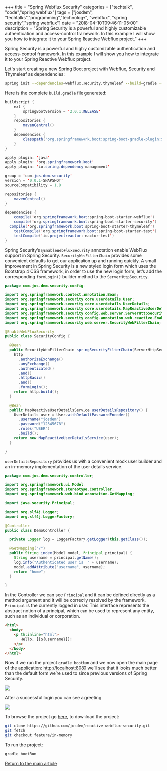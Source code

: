 +++
title =  "Spring Webflux Security"
categories = ["techtalk", "code","spring webflux"]
tags = ["josdem", "techtalks","programming","technology", "webflux", "spring security","spring webflux"]
date = "2018-04-10T09:46:11-05:00"
description = "Spring Security is a powerful and highly customizable authentication and access-control framework. In this example I will show you how to integrate it to your Spring Reactive Webflux project."
+++

Spring Security is a powerful and highly customizable authentication and access-control framework. In this example I will show you how to integrate it to your Spring Reactive Webflux project.

Let's start creating a new Spring Boot project with Webflux, Security and Thymeleaf as dependencies:

```bash
spring init --dependencies=webflux,security,thymeleaf --build=gradle --language=java reactive-webflux-security
```

Here is the complete `build.gradle` file generated:

```java
buildscript {
	ext {
		springBootVersion = '2.0.1.RELEASE'
	}
	repositories {
		mavenCentral()
	}
	dependencies {
		classpath("org.springframework.boot:spring-boot-gradle-plugin:${springBootVersion}")
	}
}

apply plugin: 'java'
apply plugin: 'org.springframework.boot'
apply plugin: 'io.spring.dependency-management'

group = 'com.jos.dem.security'
version = '0.0.1-SNAPSHOT'
sourceCompatibility = 1.8

repositories {
	mavenCentral()
}

dependencies {
	compile('org.springframework.boot:spring-boot-starter-webflux')
	compile('org.springframework.boot:spring-boot-starter-security')
  compile('org.springframework.boot:spring-boot-starter-thymeleaf')
	testCompile('org.springframework.boot:spring-boot-starter-test')
	testCompile('io.projectreactor:reactor-test')
}
```

Spring Security’s `@EnableWebFluxSecurity` annotation enable WebFlux support in Spring Security. `SecurityWebFilterChain` provides some convenient defaults to get our application up and running quickly. A small improvement in Spring Security is a new styled login form which uses the Bootstrap 4 CSS framework, in order to use the new login form, let’s add the corresponding `formLogin()` builder method to the `ServerHttpSecurity`.

```java
package com.jos.dem.security.config;

import org.springframework.context.annotation.Bean;
import org.springframework.security.core.userdetails.User;
import org.springframework.security.core.userdetails.UserDetails;
import org.springframework.security.core.userdetails.MapReactiveUserDetailsService;
import org.springframework.security.config.web.server.ServerHttpSecurity;
import org.springframework.security.config.annotation.web.reactive.EnableWebFluxSecurity;
import org.springframework.security.web.server.SecurityWebFilterChain;

@EnableWebFluxSecurity
public class SecurityConfig {

  @Bean
  public SecurityWebFilterChain springSecurityFilterChain(ServerHttpSecurity http) {
    http
      .authorizeExchange()
      .anyExchange()
      .authenticated()
      .and()
      .httpBasic()
      .and()
      .formLogin();
    return http.build();
  }

  @Bean
  public MapReactiveUserDetailsService userDetailsRepository() {
    UserDetails user = User.withDefaultPasswordEncoder()
      .username("josdem")
      .password("12345678")
      .roles("USER")
      .build();
    return new MapReactiveUserDetailsService(user);
  }

}
```

`userDetailsRepository` provides us with a convenient mock user builder and an in-memory implementation of the user details service.

```java
package com.jos.dem.security.controller;

import org.springframework.ui.Model;
import org.springframework.stereotype.Controller;
import org.springframework.web.bind.annotation.GetMapping;

import java.security.Principal;

import org.slf4j.Logger;
import org.slf4j.LoggerFactory;

@Controller
public class DemoController {

  private Logger log = LoggerFactory.getLogger(this.getClass());

  @GetMapping("/")
  public String index(Model model, Principal principal) {
    String username = principal.getName();
    log.info("Authenticated user is: " + username);
    model.addAttribute("username", username);
    return "home";
  }

}
```

In the Controller we can see `Principal` and it can be defined directly as a method argument and it will be correctly resolved by the framework. `Principal` is the currently logged in user. This interface represents the abstract notion of a principal, which can be used to represent any entity, such as an individual or corporation.

```html
<html>
  <body>
    <p th:inline="html">
       Hello, [[${username}]]!
    </p>
  </body>
</html>
```

Now if we run the project `gradle bootRun` and we now open the main page of the application: [http://localhost:8080](http://localhost:8080) we’ll see that it looks much better than the default form we’re used to since previous versions of Spring Security.

<img src="/img/techtalks/spring/login_form.png">

After a successful login you can see a greeting

<img src="/img/techtalks/spring/form_greeting.png">

To browse the project go [here](https://github.com/josdem/reactive-webflux-security), to download the project:

```bash
git clone https://github.com/josdem/reactive-webflux-security.git
git fetch
git checkout feature/in-memory
```

To run the project:

```bash
gradle bootRun
```


[Return to the main article](/techtalk/spring#Spring_Boot_Reactive)
